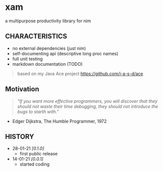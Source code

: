 # xam
a multipurpose productivity library for nim

## CHARACTERISTICS

* no external dependencies (just nim)
* self-documenting api (descriptive long proc names)
* full unit testing
* markdown documentation (TODO)
> based on my Java Ace project https://github.com/j-a-s-d/ace

## Motivation
> *"If you want more effective programmers, you will discover that they should not waste their time debugging, they should not introduce the bugs to starth with."*
- Edger Dijkstra, The Humble Programmer, 1972

## HISTORY
* 28-01-21 *[0.1.0]*
	- first public release
* 14-01-21 *[0.0.1]*
	- started coding
